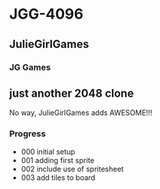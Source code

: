 # JGG-4096

## JulieGirlGames

### JG Games

## just another 2048 clone

No way, JulieGirlGames adds AWESOME!!!

### Progress

- 000 initial setup
- 001 adding first sprite
- 002 include use of spritesheet
- 003 add tiles to board
